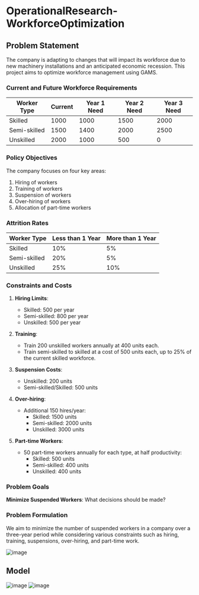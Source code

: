 # OperationalResearch-WorkforceOptimization


## Problem Statement

The company is adapting to changes that will impact its workforce due to new machinery installations and an anticipated economic recession. This project aims to optimize workforce management using GAMS.

### Current and Future Workforce Requirements

| Worker Type   | Current | Year 1 Need | Year 2 Need | Year 3 Need |
|----------------|---------|--------------|--------------|--------------|
| Skilled        | 1000    | 1000         | 1500         | 2000         |
| Semi-skilled   | 1500    | 1400         | 2000         | 2500         |
| Unskilled      | 2000    | 1000         | 500          | 0            |

### Policy Objectives

The company focuses on four key areas:

1. Hiring of workers
2. Training of workers
3. Suspension of workers
4. Over-hiring of workers
5. Allocation of part-time workers

### Attrition Rates

| Worker Type   | Less than 1 Year | More than 1 Year |
|----------------|-------------------|-------------------|
| Skilled        | 10%               | 5%                |
| Semi-skilled   | 20%               | 5%                |
| Unskilled      | 25%               | 10%               |

### Constraints and Costs

1. **Hiring Limits**:
   - Skilled: 500 per year
   - Semi-skilled: 800 per year
   - Unskilled: 500 per year

2. **Training**:
   - Train 200 unskilled workers annually at 400 units each.
   - Train semi-skilled to skilled at a cost of 500 units each, up to 25% of the current skilled workforce.

3. **Suspension Costs**:
   - Unskilled: 200 units
   - Semi-skilled/Skilled: 500 units

4. **Over-hiring**:
   - Additional 150 hires/year:
     - Skilled: 1500 units
     - Semi-skilled: 2000 units
     - Unskilled: 3000 units

5. **Part-time Workers**:
   - 50 part-time workers annually for each type, at half productivity:
     - Skilled: 500 units
     - Semi-skilled: 400 units
     - Unskilled: 400 units

### Problem Goals
 
 **Minimize Suspended Workers**: What decisions should be made?

### Problem Formulation

We aim to minimize the number of suspended workers in a company over a three-year period while considering various constraints such as hiring, training, suspensions, over-hiring, and part-time work.


![image](https://github.com/user-attachments/assets/d4c97622-1015-49f5-900e-792c4f51240c)


## Model
![image](https://github.com/user-attachments/assets/e5b46916-016a-4367-98f5-e0a998204001)
![image](https://github.com/user-attachments/assets/e2485cd2-85a6-450a-9a1d-560f7832356d)
